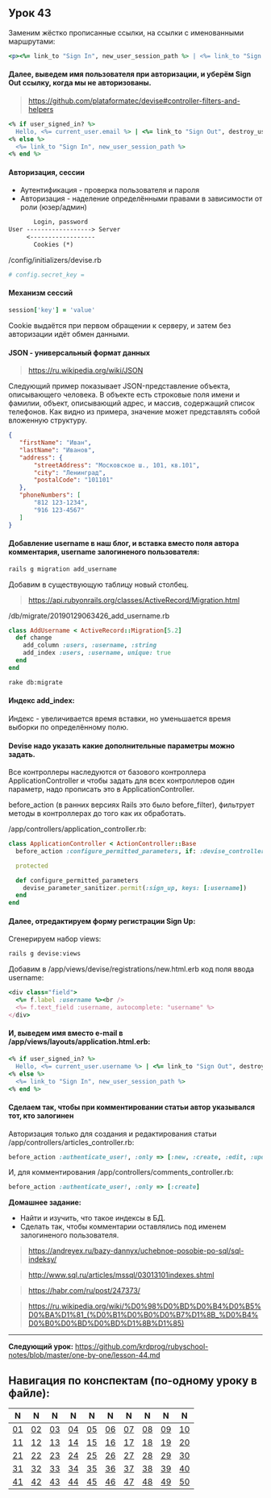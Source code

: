 ## Урок 43

Заменим жёстко прописанные ссылки, на ссылки с именованными маршрутами:

```ruby
<p><%= link_to "Sign In", new_user_session_path %> | <%= link_to "Sign Out", destroy_user_session_path, method: :delete %></p>
```

#### Далее, выведем имя пользователя при авторизации, и уберём Sign Out ссылку, когда мы не авторизованы.

> https://github.com/plataformatec/devise#controller-filters-and-helpers

```ruby
<% if user_signed_in? %>
  Hello, <%= current_user.email %> | <%= link_to "Sign Out", destroy_user_session_path, method: :delete %>
<% else %>
  <%= link_to "Sign In", new_user_session_path %>
<% end %>
```

#### Авторизация, сессии

- Аутентификация - проверка пользователя и пароля
- Авторизация - наделение определёнными правами в зависимости от роли (юзер/админ)

```txt
       Login, password
User ------------------> Server
     <------------------
       Cookies (*)
```

/config/initializers/devise.rb

```ruby
# config.secret_key =
```

#### Механизм сессий

```ruby
session['key'] = 'value'
```

Cookie выдаётся при первом обращении к серверу, и затем без авторизации идёт обмен данными.

#### JSON - универсальный формат данных

> https://ru.wikipedia.org/wiki/JSON

Следующий пример показывает JSON-представление объекта, описывающего человека. В объекте есть строковые поля имени и фамилии, объект, описывающий адрес, и массив, содержащий список телефонов. Как видно из примера, значение может представлять собой вложенную структуру.

```json
{
   "firstName": "Иван",
   "lastName": "Иванов",
   "address": {
       "streetAddress": "Московское ш., 101, кв.101",
       "city": "Ленинград",
       "postalCode": "101101"
   },
   "phoneNumbers": [
       "812 123-1234",
       "916 123-4567"
   ]
}
```

#### Добавление username в наш блог, и вставка вместо поля автора комментария, username залогиненого пользователя:

```bash
rails g migration add_username
```

Добавим в существующую таблицу новый столбец.

> https://api.rubyonrails.org/classes/ActiveRecord/Migration.html

/db/migrate/20190129063426_add_username.rb

```ruby
class AddUsername < ActiveRecord::Migration[5.2]
  def change
    add_column :users, :username, :string
    add_index :users, :username, unique: true
  end
end
```

```bash
rake db:migrate
```

#### Индекс add_index:

Индекс - увеличивается время вставки, но уменьшается время выборки по определённому полю.

#### Devise надо указать какие дополнительные параметры можно задать.

Все контроллеры наследуются от базового контроллера ApplicationController и чтобы задать для всех контроллеров один параметр, надо прописать это в ApplicationController.

before_action (в ранних версиях Rails это было before_filter), фильтрует методы в контроллерах до того как их обработать.

/app/controllers/application_controller.rb:

```ruby
class ApplicationController < ActionController::Base
  before_action :configure_permitted_parameters, if: :devise_controller?

  protected

  def configure_permitted_parameters
    devise_parameter_sanitizer.permit(:sign_up, keys: [:username])
  end
end
```

#### Далее, отредактируем форму регистрации Sign Up:

Сгенерируем набор views:

```bash
rails g devise:views
```

Добавим в /app/views/devise/registrations/new.html.erb код поля ввода username:

```ruby
<div class="field">
  <%= f.label :username %><br />
  <%= f.text_field :username, autocomplete: "username" %>
</div>
```

#### И, выведем имя вместо e-mail в /app/views/layouts/application.html.erb:

```ruby
<% if user_signed_in? %>
  Hello, <%= current_user.username %> | <%= link_to "Sign Out", destroy_user_session_path, method: :delete %>
<% else %>
  <%= link_to "Sign In", new_user_session_path %>
<% end %>
```

#### Сделаем так, чтобы при комментировании статьи автор указывался тот, кто залогинен

Авторизация только для создания и редактирования статьи /app/controllers/articles_controller.rb:

```ruby
before_action :authenticate_user!, :only => [:new, :create, :edit, :update, :destroy]
```

И, для комментирования /app/controllers/comments_controller.rb:

```ruby
before_action :authenticate_user!, :only => [:create]
```

**Домашнее задание:**

- Найти и изучить, что такое индексы в БД.
- Сделать так, чтобы комментарии оставлялись под именем залогиненого пользователя.

> https://andreyex.ru/bazy-dannyx/uchebnoe-posobie-po-sql/sql-indeksy/

> http://www.sql.ru/articles/mssql/03013101indexes.shtml

> https://habr.com/ru/post/247373/

> https://ru.wikipedia.org/wiki/%D0%98%D0%BD%D0%B4%D0%B5%D0%BA%D1%81_(%D0%B1%D0%B0%D0%B7%D1%8B_%D0%B4%D0%B0%D0%BD%D0%BD%D1%8B%D1%85)

---
**Следующий урок:**  https://github.com/krdprog/rubyschool-notes/blob/master/one-by-one/lesson-44.md

## Навигация по конспектам (по-одному уроку в файле):

|  N  |  N  |  N  |  N  |  N  |  N  |  N  |  N  |  N  |  N  |
|-----|-----|-----|-----|-----|-----|-----|-----|-----|-----|
|  [01](https://github.com/krdprog/rubyschool-notes/blob/master/one-by-one/lesson-01.md)  |  [02](https://github.com/krdprog/rubyschool-notes/blob/master/one-by-one/lesson-02.md)   |  [03](https://github.com/krdprog/rubyschool-notes/blob/master/one-by-one/lesson-03.md)   |  [04](https://github.com/krdprog/rubyschool-notes/blob/master/one-by-one/lesson-04.md)  |  [05](https://github.com/krdprog/rubyschool-notes/blob/master/one-by-one/lesson-05.md)  |  [06](https://github.com/krdprog/rubyschool-notes/blob/master/one-by-one/lesson-06.md)  |  [07](https://github.com/krdprog/rubyschool-notes/blob/master/one-by-one/lesson-07.md)  |  [08](https://github.com/krdprog/rubyschool-notes/blob/master/one-by-one/lesson-08.md)  |  [09](https://github.com/krdprog/rubyschool-notes/blob/master/one-by-one/lesson-09.md)  |  [10](https://github.com/krdprog/rubyschool-notes/blob/master/one-by-one/lesson-10.md) |
|  [11](https://github.com/krdprog/rubyschool-notes/blob/master/one-by-one/lesson-11.md) |  [12](https://github.com/krdprog/rubyschool-notes/blob/master/one-by-one/lesson-12.md) |  [13](https://github.com/krdprog/rubyschool-notes/blob/master/one-by-one/lesson-13.md) |  [14](https://github.com/krdprog/rubyschool-notes/blob/master/one-by-one/lesson-14.md) |  [15](https://github.com/krdprog/rubyschool-notes/blob/master/one-by-one/lesson-15.md) |  [16](https://github.com/krdprog/rubyschool-notes/blob/master/one-by-one/lesson-16.md) |  [17](https://github.com/krdprog/rubyschool-notes/blob/master/one-by-one/lesson-17.md) |  [18](https://github.com/krdprog/rubyschool-notes/blob/master/one-by-one/lesson-18.md) |  [19](https://github.com/krdprog/rubyschool-notes/blob/master/one-by-one/lesson-19.md) |  [20](https://github.com/krdprog/rubyschool-notes/blob/master/one-by-one/lesson-20.md) |
|  [21](https://github.com/krdprog/rubyschool-notes/blob/master/one-by-one/lesson-21.md) |  [22](https://github.com/krdprog/rubyschool-notes/blob/master/one-by-one/lesson-22.md) |  [23](https://github.com/krdprog/rubyschool-notes/blob/master/one-by-one/lesson-23.md) |  [24](https://github.com/krdprog/rubyschool-notes/blob/master/one-by-one/lesson-24.md) |  [25](https://github.com/krdprog/rubyschool-notes/blob/master/one-by-one/lesson-25.md) |  [26](https://github.com/krdprog/rubyschool-notes/blob/master/one-by-one/lesson-26.md) |  [27](https://github.com/krdprog/rubyschool-notes/blob/master/one-by-one/lesson-27.md) |  [28](https://github.com/krdprog/rubyschool-notes/blob/master/one-by-one/lesson-28.md) |  [29](https://github.com/krdprog/rubyschool-notes/blob/master/one-by-one/lesson-29.md) |  [30](https://github.com/krdprog/rubyschool-notes/blob/master/one-by-one/lesson-30.md) |
|  [31](https://github.com/krdprog/rubyschool-notes/blob/master/one-by-one/lesson-31.md) |  [32](https://github.com/krdprog/rubyschool-notes/blob/master/one-by-one/lesson-32.md) |  [33](https://github.com/krdprog/rubyschool-notes/blob/master/one-by-one/lesson-33.md) |  [34](https://github.com/krdprog/rubyschool-notes/blob/master/one-by-one/lesson-34.md) |  [35](https://github.com/krdprog/rubyschool-notes/blob/master/one-by-one/lesson-35.md) |  [36](https://github.com/krdprog/rubyschool-notes/blob/master/one-by-one/lesson-36.md) |  [37](https://github.com/krdprog/rubyschool-notes/blob/master/one-by-one/lesson-37.md) |  [38](https://github.com/krdprog/rubyschool-notes/blob/master/one-by-one/lesson-38.md) |  [39](https://github.com/krdprog/rubyschool-notes/blob/master/one-by-one/lesson-39.md) |  [40](https://github.com/krdprog/rubyschool-notes/blob/master/one-by-one/lesson-40.md) |
|  [41](https://github.com/krdprog/rubyschool-notes/blob/master/one-by-one/lesson-41.md) |  [42](https://github.com/krdprog/rubyschool-notes/blob/master/one-by-one/lesson-42.md) |  [43](https://github.com/krdprog/rubyschool-notes/blob/master/one-by-one/lesson-43.md) |  [44](https://github.com/krdprog/rubyschool-notes/blob/master/one-by-one/lesson-44.md) |  [45](https://github.com/krdprog/rubyschool-notes/blob/master/one-by-one/lesson-45.md) |  [46](https://github.com/krdprog/rubyschool-notes/blob/master/one-by-one/lesson-46.md) |  [47](https://github.com/krdprog/rubyschool-notes/blob/master/one-by-one/lesson-47.md) |  [48](https://github.com/krdprog/rubyschool-notes/blob/master/one-by-one/lesson-48.md) |  [49](https://github.com/krdprog/rubyschool-notes/blob/master/one-by-one/lesson-49.md) |  [50](https://github.com/krdprog/rubyschool-notes/blob/master/one-by-one/lesson-50.md) |